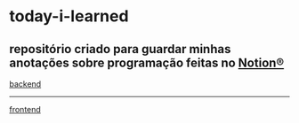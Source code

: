 # today-i-learned

## repositório criado para guardar minhas anotações sobre programação feitas no [Notion®](https://www.notion.so/)

[backend](today%20i%20learned%20464da9f702644848956c95b8205d0ad8/backend%20cdef692427ac4465b5972ad2bc0449f4.md)

---

[frontend](today%20i%20learned%20464da9f702644848956c95b8205d0ad8/frontend%20531be4e2564d473e88ad4d111b503934.md)